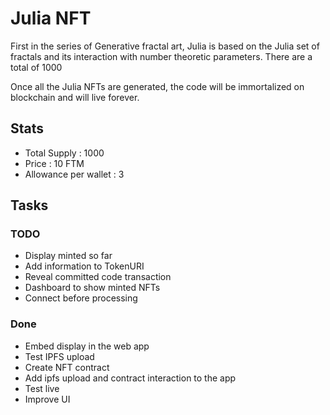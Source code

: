 # Julia NFT

First in the series of Generative fractal art, Julia is based on the Julia set of fractals and its interaction with number theoretic parameters. There are a total of 1000

Once all the Julia NFTs are generated, the code will be immortalized on blockchain and will live forever.

## Stats
- Total Supply : 1000
- Price : 10 FTM
- Allowance per wallet : 3

## Tasks

### TODO
- Display minted so far
- Add information to TokenURI
- Reveal committed code transaction
- Dashboard to show minted NFTs
- Connect before processing
  
### Done
- Embed display in the web app
- Test IPFS upload
- Create NFT contract
- Add ipfs upload and contract interaction to the app
- Test live
- Improve UI


